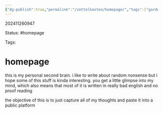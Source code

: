 ```yaml
---
{"dg-publish":true,"permalink":"/zettelkasten/homepage/","tags":["gardenEntry"]}
---
```


202411260947

Status: #homepage

Tags:

# homepage

this is my personal second brain. i like to write about random nonsense but i hope some of this stuff is kinda interesting. you get a little glimpse into my mind, which also means that most of it is written in really bad english and no proof reading

the objective of this is to just capture all of my thoughts and paste it into a public platform